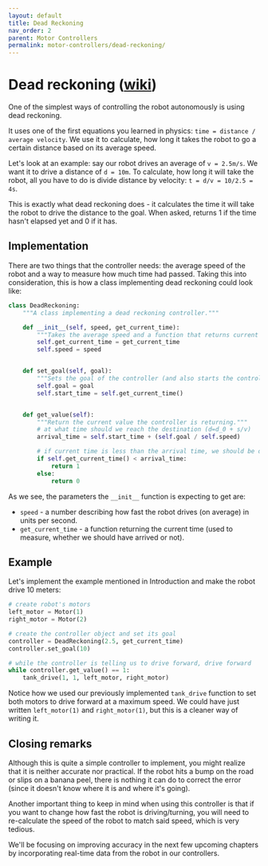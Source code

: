 ```yaml
---
layout: default
title: Dead Reckoning
nav_order: 2
parent: Motor Controllers
permalink: motor-controllers/dead-reckoning/
---
```


# Dead reckoning ([wiki](https://en.wikipedia.org/wiki/Dead_reckoning))
One of the simplest ways of controlling the robot autonomously is using dead reckoning.

It uses one of the first equations you learned in physics: `time = distance / average velocity`. We use it to calculate, how long it takes the robot to go a certain distance based on its average speed.

Let's look at an example: say our robot drives an average of `v = 2.5m/s`. We want it to drive a distance of `d = 10m`. To calculate, how long it will take the robot, all you have to do is divide distance by velocity: `t = d/v = 10/2.5 = 4s`.

This is exactly what dead reckoning does - it calculates the time it will take the robot to drive the distance to the goal. When asked, returns 1 if the time hasn't elapsed yet and 0 if it has.


## Implementation
There are two things that the controller needs: the average speed of the robot and a way to measure how much time had passed. Taking this into consideration, this is how a class implementing dead reckoning could look like:

```python
class DeadReckoning:
    """A class implementing a dead reckoning controller."""

    def __init__(self, speed, get_current_time):
        """Takes the average speed and a function that returns current time."""
        self.get_current_time = get_current_time
        self.speed = speed


    def set_goal(self, goal):
        """Sets the goal of the controller (and also starts the controller)."""
        self.goal = goal
        self.start_time = self.get_current_time()


    def get_value(self):
        """Return the current value the controller is returning."""
        # at what time should we reach the destination (d=d_0 + s/v)
        arrival_time = self.start_time + (self.goal / self.speed)

        # if current time is less than the arrival time, we should be driving
        if self.get_current_time() < arrival_time:
            return 1
        else:
            return 0
```

As we see, the parameters the `__init__` function is expecting to get are:
- `speed` - a number describing how fast the robot drives (on average) in units per second.
- `get_current_time` - a function returning the current time (used to measure, whether we should have arrived or not).


## Example
Let's implement the example mentioned in Introduction and make the robot drive 10 meters:

```python
# create robot's motors
left_motor = Motor(1)
right_motor = Motor(2)

# create the controller object and set its goal
controller = DeadReckoning(2.5, get_current_time)
controller.set_goal(10)

# while the controller is telling us to drive forward, drive forward
while controller.get_value() == 1:
    tank_drive(1, 1, left_motor, right_motor)
```

Notice how we used our previously implemented `tank_drive` function to set both motors to drive forward at a maximum speed. We could have just written `left_motor(1)` and `right_motor(1)`, but this is a cleaner way of writing it.


## Closing remarks
Although this is quite a simple controller to implement, you might realize that it is neither accurate nor practical. If the robot hits a bump on the road or slips on a banana peel, there is nothing it can do to correct the error (since it doesn't know where it is and where it's going).

Another important thing to keep in mind when using this controller is that if you want to change how fast the robot is driving/turning, you will need to re-calculate the speed of the robot to match said speed, which is very tedious.

We'll be focusing on improving accuracy in the next few upcoming chapters by incorporating real-time data from the robot in our controllers.
